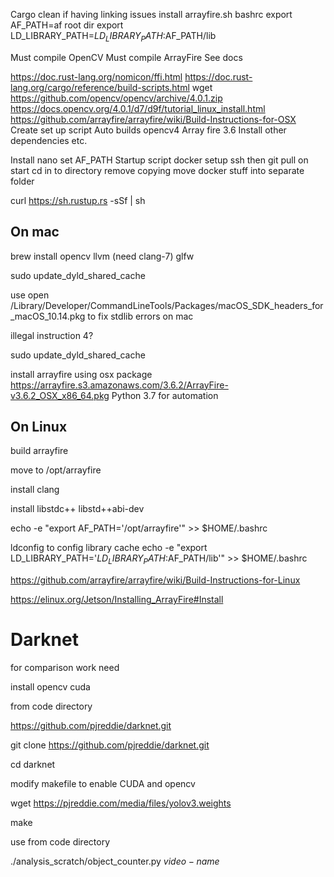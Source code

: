 Cargo clean if having linking issues
install arrayfire.sh
bashrc
export AF_PATH=af root dir
export LD_LIBRARY_PATH=$LD_LIBRARY_PATH:$AF_PATH/lib

Must compile OpenCV
Must compile ArrayFire
See docs


https://doc.rust-lang.org/nomicon/ffi.html
https://doc.rust-lang.org/cargo/reference/build-scripts.html
wget https://github.com/opencv/opencv/archive/4.0.1.zip
https://docs.opencv.org/4.0.1/d7/d9f/tutorial_linux_install.html
https://github.com/arrayfire/arrayfire/wiki/Build-Instructions-for-OSX
Create set up script
Auto builds opencv4
Array fire 3.6
Install other dependencies etc.


Install nano set AF_PATH
Startup script docker
setup ssh  then git pull on start cd in to directory remove copying move docker stuff into separate folder

curl https://sh.rustup.rs -sSf | sh


## On mac
brew install opencv llvm (need clang-7) glfw

sudo update_dyld_shared_cache

use open /Library/Developer/CommandLineTools/Packages/macOS_SDK_headers_for_macOS_10.14.pkg
to fix stdlib errors on mac

illegal instruction 4?

sudo update_dyld_shared_cache

install arrayfire using osx package
https://arrayfire.s3.amazonaws.com/3.6.2/ArrayFire-v3.6.2_OSX_x86_64.pkg
Python 3.7 for automation

## On Linux
build arrayfire

move to /opt/arrayfire

install clang

install libstdc++ libstd++abi-dev

echo -e "export AF_PATH='/opt/arrayfire'" >> $HOME/.bashrc

ldconfig to config library cache
echo -e "export LD_LIBRARY_PATH='$LD_LIBRARY_PATH:$AF_PATH/lib'" >> $HOME/.bashrc

https://github.com/arrayfire/arrayfire/wiki/Build-Instructions-for-Linux


https://elinux.org/Jetson/Installing_ArrayFire#Install

# Darknet
for comparison work need

install opencv cuda

from code directory

https://github.com/pjreddie/darknet.git

git clone https://github.com/pjreddie/darknet.git

cd darknet

modify makefile to enable CUDA and opencv

wget https://pjreddie.com/media/files/yolov3.weights

make

use from code directory

./analysis_scratch/object_counter.py $video-name$